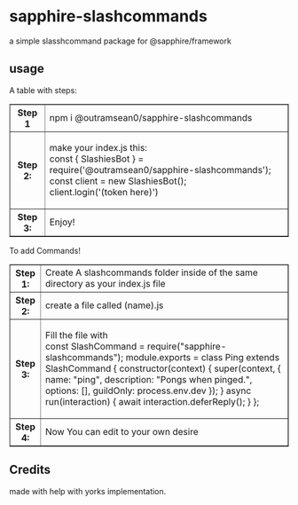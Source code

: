 # sapphire-slashcommands
a simple slasshcommand package for @sapphire/framework

## usage
A table with steps:
<table border="1">
    <tr>
        <th>Step 1</th>
        <td>npm i @outramsean0/sapphire-slashcommands</td>
    </tr>
    <tr>
        <th>Step 2:
        <td><p>
            make your index.js this:
            <br>
            const { SlashiesBot } = require('@outramsean0/sapphire-slashcommands');
            <br>
            const client = new SlashiesBot();
            <br>
            client.login('(token here)')
        </p></td>
    </tr>
    <tr>
        <th>Step 3:</th>
        <td>Enjoy!</td>
    </tr>
</table>
To add Commands!
<table border="1">
    <tr>
        <th>Step 1:</th>
        <td>Create A slashcommands folder inside of the same directory as your index.js file</td>
    </tr>
    <tr>
        <th>Step 2:</th>
        <td>create a file called (name).js</td>
    </tr>
    <tr>
        <th>Step 3:</th>
        <td><p>
        Fill the file with
        <br>
        const SlashCommand = require("sapphire-slashcommands");
        module.exports = class Ping extends SlashCommand {
        constructor(context) {
            super(context, {
            name: "ping",
            description: "Pongs when pinged.",
            options: [],
            guildOnly: process.env.dev
            });
        }
        async run(interaction) {
            await interaction.deferReply();
        }
        };
        </p></td>
    </tr>
    <tr>
        <th>Step 4:</th>
        <td>Now You can edit to your own desire</td>
    </tr> 
</table>

## Credits
made with help with yorks implementation.
